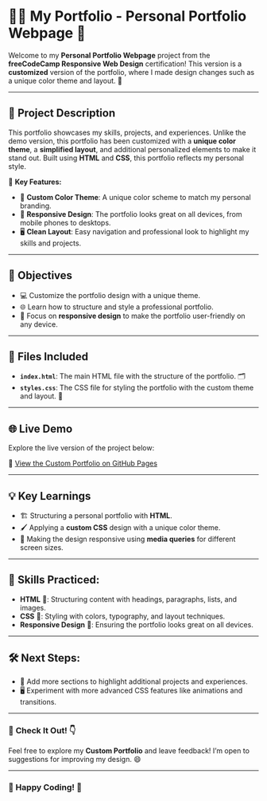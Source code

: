 # 👨‍💻 **My Portfolio - Personal Portfolio Webpage** 🎨

Welcome to my **Personal Portfolio Webpage** project from the **freeCodeCamp Responsive Web Design** certification! This version is a **customized** version of the portfolio, where I made design changes such as a unique color theme and layout. 🚀

---

## 📜 **Project Description**

This portfolio showcases my skills, projects, and experiences. Unlike the demo version, this portfolio has been customized with a **unique color theme**, a **simplified layout**, and additional personalized elements to make it stand out. Built using **HTML** and **CSS**, this portfolio reflects my personal style.

🔑 **Key Features:**
- 🎨 **Custom Color Theme**: A unique color scheme to match my personal branding.
- 📱 **Responsive Design**: The portfolio looks great on all devices, from mobile phones to desktops.
- 🖥️ **Clean Layout**: Easy navigation and professional look to highlight my skills and projects.

---

## 🎯 **Objectives**

- 💻 Customize the portfolio design with a unique theme.
- 🌐 Learn how to structure and style a professional portfolio.
- 🎨 Focus on **responsive design** to make the portfolio user-friendly on any device.

---

## 📂 **Files Included**

- **`index.html`**: The main HTML file with the structure of the portfolio. 🗂️
- **`styles.css`**: The CSS file for styling the portfolio with the custom theme and layout. 🎨

---

## 🌐 **Live Demo**

Explore the live version of the project below:

🔗 [View the Custom Portfolio on GitHub Pages](https://AyanMemon2926.github.io/freeCodeCamp/Responsive-Web-Design/build-a-personal-portfolio-webpage-project/my-portfolio/)

---

## 💡 **Key Learnings**

- 🏗️ Structuring a personal portfolio with **HTML**.
- 🖌️ Applying a **custom CSS** design with a unique color theme.
- 📱 Making the design responsive using **media queries** for different screen sizes.

---

## 🎨 **Skills Practiced:**

- **HTML** 📝: Structuring content with headings, paragraphs, lists, and images.
- **CSS** 🎨: Styling with colors, typography, and layout techniques.
- **Responsive Design** 📱: Ensuring the portfolio looks great on all devices.

---

## 🛠️ **Next Steps**:

- 🔄 Add more sections to highlight additional projects and experiences.
- 🖥️ Experiment with more advanced CSS features like animations and transitions.

---

### 👀 **Check It Out!** 👇
Feel free to explore my **Custom Portfolio** and leave feedback! I’m open to suggestions for improving my design. 😄

---

### 🚀 Happy Coding! 🚀

